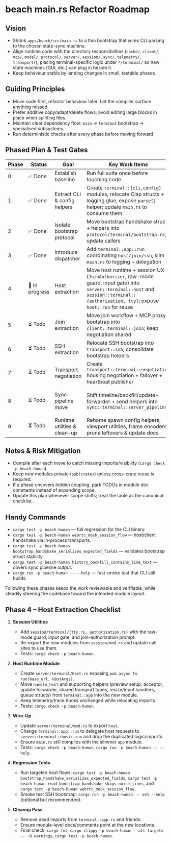 # beach main.rs Refactor Roadmap

## Vision
- Shrink `apps/beach/src/main.rs` to a thin bootstrap that wires CLI parsing to the chosen state-sync machine.
- Align runtime code with the directory responsibilities (`cache/`, `client/`, `mcp/`, `model/`, `protocol/`, `server/`, `session/`, `sync/`, `telemetry/`, `transport/`), placing terminal-specific logic under `*/terminal/` so new state machines (GUI, etc.) can plug in beside it.
- Keep behaviour stable by landing changes in small, testable phases.

## Guiding Principles
- Move code first, refactor behaviour later. Let the compiler surface anything missed.
- Prefer additive copy/adapt/delete flows; avoid editing large blocks in place when splitting files.
- Maintain clear dependency flow: `main` → `terminal` bootstrap → specialised subsystems.
- Run deterministic checks after every phase before moving forward.

## Phased Plan & Test Gates

| Phase | Status | Goal | Key Work Items | Required Tests |
| --- | --- | --- | --- | --- |
| 0 | ✅ Done | Establish baseline | Run full suite once before touching code | `cargo test -p beach-human` |
| 1 | ✅ Done | Extract CLI & config helpers | Create `terminal::{cli,config}` modules, relocate Clap structs + logging glue, expose `parse()` helper; update `main.rs` to consume them | `cargo check -p beach-human` and `cargo run -p beach-human -- --help` |
| 2 | ✅ Done | Isolate bootstrap protocol | Move bootstrap handshake structs + helpers into `protocol/terminal/bootstrap.rs`; update callers | `cargo test -p beach-human bootstrap_handshake_serializes_expected_fields` and `cargo test -p beach-human read_bootstrap_handshake_skips_noise_lines` |
| 3 | ✅ Done | Introduce dispatcher | Add `terminal::app::run` coordinating `host/join/ssh`; slim `main.rs` to logging + delegation | `cargo check -p beach-human` and `cargo run -p beach-human -- --help` |
| 4 | 🔄 In progress | Host extraction | Move host runtime + session UX (`JoinAuthorizer`, raw-mode guard, input gate) into `server::terminal::host` and `session::terminal::{authorization, tty}`; expose `host::run` for reuse | `cargo test -p beach-human webrtc_mock_session_flow` and `cargo test -p beach-human handshake_refresh_stops_after_completion` |
| 5 | ⏳ Todo | Join extraction | Move join workflow + MCP proxy bootstrap into `client::terminal::join`; keep negotiation shared | `cargo test -p beach-human` and `cargo run -p beach-human -- join --help` |
| 6 | ⏳ Todo | SSH extraction | Relocate SSH bootstrap into `transport::ssh`; consolidate bootstrap helpers | `cargo test -p beach-human read_bootstrap_handshake_skips_noise_lines` and `cargo run -p beach-human -- ssh --help` |
| 7 | ⏳ Todo | Transport negotiation | Create `transport::terminal::negotiation` housing negotiation + failover + heartbeat publisher | `cargo test -p beach-human heartbeat_publisher_emits_messages` and `cargo test -p beach-human handshake_refresh_stops_after_completion` |
| 8 | ⏳ Todo | Sync pipeline move | Shift timeline/backfill/update-forwarder + send helpers into `sync::terminal::server_pipeline` | `cargo test -p beach-human webrtc_mock_session_flow`, `cargo test -p beach-human history_backfill_contains_line_text`, `cargo test -p beach-human history_backfill_skips_default_rows` |
| 9 | ⏳ Todo | Runtime utilities & clean-up | Rehome spawn config helpers, viewport utilities, frame encoders; prune leftovers & update docs | `cargo fmt`, `cargo clippy -p beach-human --all-targets -- -D warnings`, `cargo test -p beach-human` |

## Notes & Risk Mitigation
- Compile after each move to catch missing imports/visibility (`cargo check -p beach-human`).
- Keep new modules private (`pub(crate)`) unless cross-crate reuse is required.
- If a phase uncovers hidden coupling, park TODOs in module doc comments instead of expanding scope.
- Update this plan whenever scope shifts; treat the table as the canonical checklist.

## Handy Commands
- `cargo test -p beach-human` — full regression for the CLI binary.
- `cargo test -p beach-human webrtc_mock_session_flow` — host/client handshake via in-process transports.
- `cargo test -p beach-human bootstrap_handshake_serializes_expected_fields` — validates bootstrap struct stability.
- `cargo test -p beach-human history_backfill_contains_line_text` — covers sync pipeline output.
- `cargo run -p beach-human -- --help` — fast smoke test that CLI still builds.

Following these phases keeps the work reviewable and verifiable, while steadily steering the codebase toward the intended module layout.

## Phase 4 – Host Extraction Checklist

1. **Session Utilities**
   - Add `session/terminal/{tty.rs, authorization.rs}` with the raw-mode guard, input gate, and join-authorization prompt.
   - Re-export the new modules from `session/mod.rs` and update call sites to use them.
   - Tests: `cargo check -p beach-human`.

2. **Host Runtime Module**
   - Create `server/terminal/host.rs` exposing `pub async fn run(base_url, HostArgs)`.
   - Move `handle_host` and supporting helpers (preview setup, acceptor, update forwarder, shared transport types, resize/input handlers, queue structs) from `terminal::app` into the new module.
   - Keep telemetry/trace hooks unchanged while relocating imports.
   - Tests: `cargo check -p beach-human`.

3. **Wire-Up**
   - Update `server/terminal/mod.rs` to export `host`.
   - Change `terminal::app::run` to delegate host requests to `server::terminal::host::run` and drop the duplicated logic/imports.
   - Ensure `main.rs` still compiles with the slimmer `app` module.
   - Tests: `cargo check -p beach-human`, `cargo run -p beach-human -- --help`.

4. **Regression Tests**
   - Run targeted host flows: `cargo test -p beach-human bootstrap_handshake_serializes_expected_fields`, `cargo test -p beach-human read_bootstrap_handshake_skips_noise_lines`, and `cargo test -p beach-human webrtc_mock_session_flow`.
   - Smoke test SSH bootstrap: `cargo run -p beach-human -- ssh --help` (optional but recommended).

5. **Cleanup Pass**
   - Remove dead imports from `terminal::app.rs` and friends.
   - Ensure module-level docs/comments point at the new locations.
   - Final check: `cargo fmt`, `cargo clippy -p beach-human --all-targets -- -D warnings`, `cargo test -p beach-human`.
